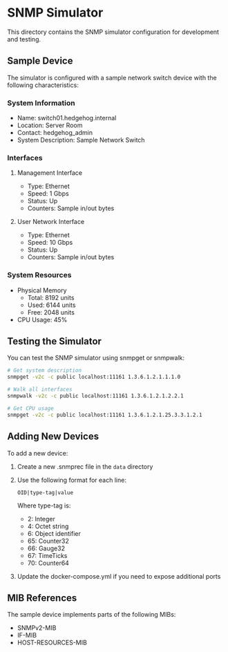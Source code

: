 # SNMP Simulator

This directory contains the SNMP simulator configuration for development and testing.

## Sample Device

The simulator is configured with a sample network switch device with the following characteristics:

### System Information
- Name: switch01.hedgehog.internal
- Location: Server Room
- Contact: hedgehog_admin
- System Description: Sample Network Switch

### Interfaces
1. Management Interface
   - Type: Ethernet
   - Speed: 1 Gbps
   - Status: Up
   - Counters: Sample in/out bytes

2. User Network Interface
   - Type: Ethernet
   - Speed: 10 Gbps
   - Status: Up
   - Counters: Sample in/out bytes

### System Resources
- Physical Memory
  - Total: 8192 units
  - Used: 6144 units
  - Free: 2048 units
- CPU Usage: 45%

## Testing the Simulator

You can test the SNMP simulator using snmpget or snmpwalk:

```bash
# Get system description
snmpget -v2c -c public localhost:11161 1.3.6.1.2.1.1.1.0

# Walk all interfaces
snmpwalk -v2c -c public localhost:11161 1.3.6.1.2.1.2.2.1

# Get CPU usage
snmpget -v2c -c public localhost:11161 1.3.6.1.2.1.25.3.3.1.2.1
```

## Adding New Devices

To add a new device:

1. Create a new .snmprec file in the `data` directory
2. Use the following format for each line:
   ```
   OID|type-tag|value
   ```
   Where type-tag is:
   - 2: Integer
   - 4: Octet string
   - 6: Object identifier
   - 65: Counter32
   - 66: Gauge32
   - 67: TimeTicks
   - 70: Counter64

3. Update the docker-compose.yml if you need to expose additional ports

## MIB References

The sample device implements parts of the following MIBs:
- SNMPv2-MIB
- IF-MIB
- HOST-RESOURCES-MIB
